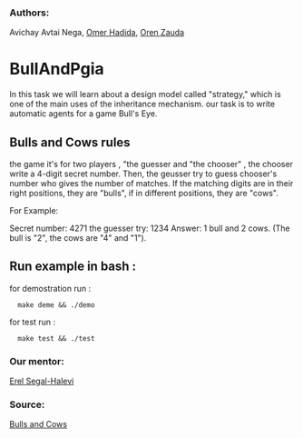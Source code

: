 ### Authors: 
Avichay Avtai Nega, [Omer Hadida](https://github.com/2MarShmello2), [Oren Zauda](https://github.com/OrenZauda)

# BullAndPgia

In this task we will learn about a design model called "strategy," which is one of the main uses of the inheritance mechanism.
our task is to write automatic agents for a game Bull's Eye.

## Bulls and Cows rules

the game it's for two players , "the guesser and "the chooser" ,
the chooser write a 4-digit secret number. 
Then, the geusser try to guess chooser's number who gives the number of matches. 
If the matching digits are in their right positions, they are "bulls", 
if in different positions, they are "cows". 

For Example:

Secret number: 4271
the guesser try: 1234
Answer: 1 bull and 2 cows. (The bull is "2", the cows are "4" and "1").

## Run example in bash :

   for demostration run :
          
      make deme && ./demo
      
   for test run :
    
      make test && ./test 
      
### Our mentor: 

[Erel Segal-Halevi](https://github.com/erelsgl/ariel-cpp-5779)

### Source:

[Bulls and Cows](https://en.wikipedia.org/wiki/Bulls_and_Cows)
